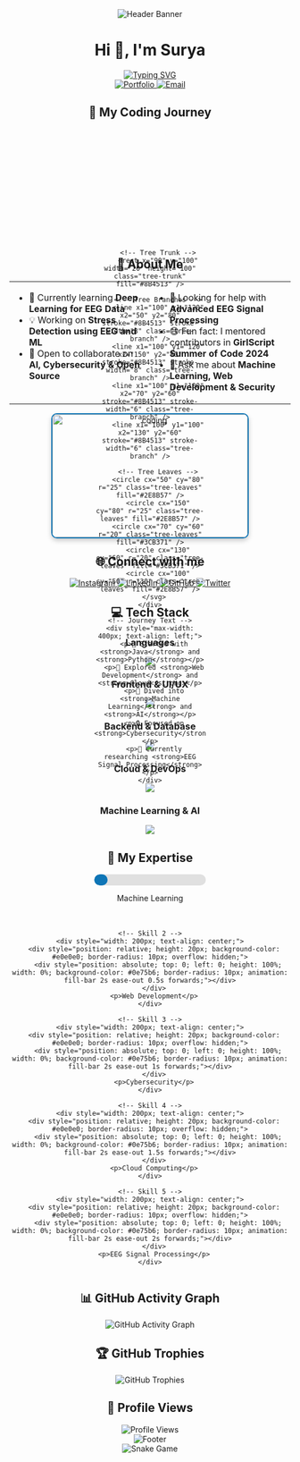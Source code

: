 <!-- Header Banner with Animation -->
<div align="center">
  <picture>
    <source media="(prefers-color-scheme: dark)" srcset="https://capsule-render.vercel.app/api?type=waving&color=0e75b6&height=200&section=header&text=Surya%20Prakash%20Subudhiray&fontSize=40&fontColor=ffffff&animation=fadeIn&fontAlignY=35">
    <source media="(prefers-color-scheme: light)" srcset="https://capsule-render.vercel.app/api?type=waving&color=0e75b6&height=200&section=header&text=Surya%20Prakash%20Subudhiray&fontSize=40&fontColor=ffffff&animation=fadeIn&fontAlignY=35">
    <img src="https://capsule-render.vercel.app/api?type=waving&color=0e75b6&height=200&section=header&text=Surya%20Prakash%20Subudhiray&fontSize=40&fontColor=ffffff&animation=fadeIn&fontAlignY=35" alt="Header Banner">
  </picture>
</div>

<!-- Animated Typing Introduction -->
<div align="center">
  <h1>Hi 👋, I'm Surya</h1>
  <a href="https://git.io/typing-svg"><img src="https://readme-typing-svg.demolab.com?font=Fira+Code&size=22&pause=1000&color=0e75b6&center=true&vCenter=true&width=600&lines=A+passionate+Computer+Science+Engineer;Building+intelligent+and+secure+systems+%F0%9F%9A%80;Deep+Learning+Enthusiast;Cybersecurity+Researcher" alt="Typing SVG" /></a>
</div>

<!-- Contact Links with Icons -->
<div align="center">
  <a href="https://suryaabyss.github.io/" target="_blank">
    <img src="https://img.shields.io/badge/Portfolio-0e75b6?style=for-the-badge&logo=vercel&logoColor=white" alt="Portfolio" />
  </a>
  <a href="mailto:suryaprakash907y@gmail.com">
    <img src="https://img.shields.io/badge/Email-0e75b6?style=for-the-badge&logo=gmail&logoColor=white" alt="Email" />
  </a>
</div>

<!-- Animated Coding Journey Section -->
<div align="center">
  <h2>🌱 My Coding Journey</h2>
  
  <div style="display: flex; justify-content: center; align-items: center; flex-wrap: wrap; gap: 20px;">
    <!-- Animated SVG Tree -->
    <div style="position: relative; width: 200px; height: 200px;">
      <svg viewBox="0 0 200 200" xmlns="http://www.w3.org/2000/svg">
        <style>
          .tree-trunk { animation: grow-trunk 2s ease-out forwards; }
          .tree-branch { animation: grow-branch 1.5s ease-out 1s forwards; opacity: 0; }
          .tree-leaves { animation: appear 1s ease-out 2s forwards; opacity: 0; }
          @keyframes grow-trunk {
            from { height: 0; }
            to { height: 100px; }
          }
          @keyframes grow-branch {
            from { width: 0; opacity: 0; }
            to { width: 100px; opacity: 1; }
          }
          @keyframes appear {
            from { opacity: 0; transform: scale(0.5); }
            to { opacity: 1; transform: scale(1); }
          }
        </style>
        
        <!-- Tree Trunk -->
        <rect x="90" y="100" width="20" height="100" class="tree-trunk" fill="#8B4513" />
        
        <!-- Tree Branches -->
        <line x1="100" y1="120" x2="50" y2="80" stroke="#8B4513" stroke-width="8" class="tree-branch" />
        <line x1="100" y1="120" x2="150" y2="80" stroke="#8B4513" stroke-width="8" class="tree-branch" />
        <line x1="100" y1="100" x2="70" y2="60" stroke="#8B4513" stroke-width="6" class="tree-branch" />
        <line x1="100" y1="100" x2="130" y2="60" stroke="#8B4513" stroke-width="6" class="tree-branch" />
        
        <!-- Tree Leaves -->
        <circle cx="50" cy="80" r="25" class="tree-leaves" fill="#2E8B57" />
        <circle cx="150" cy="80" r="25" class="tree-leaves" fill="#2E8B57" />
        <circle cx="70" cy="60" r="20" class="tree-leaves" fill="#3CB371" />
        <circle cx="130" cy="60" r="20" class="tree-leaves" fill="#3CB371" />
        <circle cx="100" cy="50" r="30" class="tree-leaves" fill="#2E8B57" />
      </svg>
    </div>
    
    <!-- Journey Text -->
    <div style="max-width: 400px; text-align: left;">
      <p>🌱 Started with <strong>Java</strong> and <strong>Python</strong></p>
      <p>🚀 Explored <strong>Web Development</strong> and <strong>Cloud</strong></p>
      <p>🧠 Dived into <strong>Machine Learning</strong> and <strong>AI</strong></p>
      <p>🔒 Focused on <strong>Cybersecurity</strong></p>
      <p>🧠 Currently researching <strong>EEG Signal Processing</strong></p>
    </div>
  </div>
</div>

<!-- About Me Section with Icons -->
<div align="center">
  <h2>🚀 About Me</h2>
  
  <table align="center">
    <tr>
      <td width="50%" valign="top">
        <ul>
          <li>🌱 Currently learning <strong>Deep Learning for EEG Data</strong></li>
          <li>💡 Working on <strong>Stress Detection using EEG and ML</strong></li>
          <li>🤝 Open to collaborate on <strong>AI, Cybersecurity & Open Source</strong></li>
        </ul>
      </td>
      <td width="50%" valign="top">
        <ul>
          <li>🧠 Looking for help with <strong>Advanced EEG Signal Processing</strong></li>
          <li>😄 Fun fact: I mentored contributors in <strong>GirlScript Summer of Code 2024</strong></li>
          <li>💬 Ask me about <strong>Machine Learning, Web Development & Security</strong></li>
        </ul>
      </td>
    </tr>
  </table>
</div>

<!-- Coding GIF with Border Animation -->
<div align="center">
  <a href="https://github.com/SuryaAbyss">
    <img src="https://media.giphy.com/media/qgQUggAC3Pfv687qPC/giphy.gif" width="350" height="220" alt="coding" style="border-radius: 10px; border: 2px solid #0e75b6; box-shadow: 0 4px 8px rgba(0,0,0,0.2);" />
  </a>
</div>

<!-- Social Links with Hover Effects -->
<div align="center">
  <h2>🌐 Connect with me</h2>
  
  <a href="https://www.instagram.com/whois_.surya/" target="_blank">
    <img src="https://img.shields.io/badge/Instagram-%23E4405F.svg?style=for-the-badge&logo=Instagram&logoColor=white" alt="Instagram" style="transition: transform 0.3s ease;" onmouseover="this.style.transform='scale(1.1)'" onmouseout="this.style.transform='scale(1)'" />
  </a>
  <a href="https://www.linkedin.com/in/suryaprakash18/" target="_blank">
    <img src="https://img.shields.io/badge/LinkedIn-%230077B5.svg?style=for-the-badge&logo=Linkedin&logoColor=white" alt="LinkedIn" style="transition: transform 0.3s ease;" onmouseover="this.style.transform='scale(1.1)'" onmouseout="this.style.transform='scale(1)'" />
  </a>
  <a href="https://github.com/SuryaAbyss" target="_blank">
    <img src="https://img.shields.io/badge/GitHub-%23121011.svg?style=for-the-badge&logo=GitHub&logoColor=white" alt="GitHub" style="transition: transform 0.3s ease;" onmouseover="this.style.transform='scale(1.1)'" onmouseout="this.style.transform='scale(1)'" />
  </a>
  <a href="https://twitter.com/SuryaAbyss" target="_blank">
    <img src="https://img.shields.io/badge/Twitter-%231DA1F2.svg?style=for-the-badge&logo=Twitter&logoColor=white" alt="Twitter" style="transition: transform 0.3s ease;" onmouseover="this.style.transform='scale(1.1)'" onmouseout="this.style.transform='scale(1)'" />
  </a>
</div>

<!-- Tech Stack with Categories -->
<div align="center">
  <h2>💻 Tech Stack</h2>
  
  <h3>Languages</h3>
  <img src="https://skillicons.dev/icons?i=java,python,cpp,c,js,ts" />
  
  <h3>Frontend & UI/UX</h3>
  <img src="https://skillicons.dev/icons?i=html,css,js,react,angular,figma" />
  
  <h3>Backend & Database</h3>
  <img src="https://skillicons.dev/icons?i=nodejs,express,spring,mysql,mongodb,firebase" />
  
  <h3>Cloud & DevOps</h3>
  <img src="https://skillicons.dev/icons?i=aws,azure,gcp,docker,kubernetes,git,github" />
  
  <h3>Machine Learning & AI</h3>
  <img src="https://skillicons.dev/icons?i=tensorflow,keras,pytorch,opencv,pandas,numpy,scikit-learn" />
</div>

<!-- Animated Skills Section -->
<div align="center">
  <h2>🎯 My Expertise</h2>
  
  <div style="display: flex; flex-wrap: wrap; justify-content: center; gap: 20px; max-width: 800px;">
    <!-- Skill 1 -->
    <div style="width: 200px; text-align: center;">
      <div style="position: relative; height: 20px; background-color: #e0e0e0; border-radius: 10px; overflow: hidden;">
        <div style="position: absolute; top: 0; left: 0; height: 100%; width: 0%; background-color: #0e75b6; border-radius: 10px; animation: fill-bar 2s ease-out forwards;"></div>
      </div>
      <p>Machine Learning</p>
    </div>
    
    <!-- Skill 2 -->
    <div style="width: 200px; text-align: center;">
      <div style="position: relative; height: 20px; background-color: #e0e0e0; border-radius: 10px; overflow: hidden;">
        <div style="position: absolute; top: 0; left: 0; height: 100%; width: 0%; background-color: #0e75b6; border-radius: 10px; animation: fill-bar 2s ease-out 0.5s forwards;"></div>
      </div>
      <p>Web Development</p>
    </div>
    
    <!-- Skill 3 -->
    <div style="width: 200px; text-align: center;">
      <div style="position: relative; height: 20px; background-color: #e0e0e0; border-radius: 10px; overflow: hidden;">
        <div style="position: absolute; top: 0; left: 0; height: 100%; width: 0%; background-color: #0e75b6; border-radius: 10px; animation: fill-bar 2s ease-out 1s forwards;"></div>
      </div>
      <p>Cybersecurity</p>
    </div>
    
    <!-- Skill 4 -->
    <div style="width: 200px; text-align: center;">
      <div style="position: relative; height: 20px; background-color: #e0e0e0; border-radius: 10px; overflow: hidden;">
        <div style="position: absolute; top: 0; left: 0; height: 100%; width: 0%; background-color: #0e75b6; border-radius: 10px; animation: fill-bar 2s ease-out 1.5s forwards;"></div>
      </div>
      <p>Cloud Computing</p>
    </div>
    
    <!-- Skill 5 -->
    <div style="width: 200px; text-align: center;">
      <div style="position: relative; height: 20px; background-color: #e0e0e0; border-radius: 10px; overflow: hidden;">
        <div style="position: absolute; top: 0; left: 0; height: 100%; width: 0%; background-color: #0e75b6; border-radius: 10px; animation: fill-bar 2s ease-out 2s forwards;"></div>
      </div>
      <p>EEG Signal Processing</p>
    </div>
  </div>
  
  <style>
    @keyframes fill-bar {
      from { width: 0%; }
      to { width: 90%; }
    }
  </style>
</div>

<!-- GitHub Activity Graph -->
<div align="center">
  <h2>📊 GitHub Activity Graph</h2>
  <picture>
    <source media="(prefers-color-scheme: dark)" srcset="https://github-readme-activity-graph.vercel.app/graph?username=SuryaAbyss&theme=github-dark">
    <source media="(prefers-color-scheme: light)" srcset="https://github-readme-activity-graph.vercel.app/graph?username=SuryaAbyss&theme=github-light">
    <img src="https://github-readme-activity-graph.vercel.app/graph?username=SuryaAbyss&theme=github-light" alt="GitHub Activity Graph">
  </picture>
</div>

<!-- Trophy Section -->
<div align="center">
  <h2>🏆 GitHub Trophies</h2>
  <picture>
    <source media="(prefers-color-scheme: dark)" srcset="https://github-profile-trophy.vercel.app/?username=SuryaAbyss&theme=darkhub&no-frame=true&row=1">
    <source media="(prefers-color-scheme: light)" srcset="https://github-profile-trophy.vercel.app/?username=SuryaAbyss&theme=flat&no-frame=true&row=1">
    <img src="https://github-profile-trophy.vercel.app/?username=SuryaAbyss&theme=flat&no-frame=true&row=1" alt="GitHub Trophies">
  </picture>
</div>

<!-- Visitor Counter -->
<div align="center">
  <h2>👀 Profile Views</h2>
  <img src="https://komarev.com/ghpvc/?username=SuryaAbyss&label=Profile%20Views&color=0e75b6&style=for-the-badge&logo=eye" alt="Profile Views" />
</div>

<!-- Footer with Animation -->
<div align="center">
  <picture>
    <source media="(prefers-color-scheme: dark)" srcset="https://capsule-render.vercel.app/api?type=waving&color=0e75b6&height=120&section=footer">
    <source media="(prefers-color-scheme: light)" srcset="https://capsule-render.vercel.app/api?type=waving&color=0e75b6&height=120&section=footer">
    <img src="https://capsule-render.vercel.app/api?type=waving&color=0e75b6&height=120&section=footer" alt="Footer">
  </picture>
</div>

<!-- Snake Game Contribution Graph -->
<div align="center">
  <picture>
    <source media="(prefers-color-scheme: dark)" srcset="https://github.com/SuryaAbyss/SuryaAbyss/blob/output/github-contribution-grid-snake-dark.svg">
    <source media="(prefers-color-scheme: light)" srcset="https://github.com/SuryaAbyss/SuryaAbyss/blob/output/github-contribution-grid-snake.svg">
    <img src="https://github.com/SuryaAbyss/SuryaAbyss/blob/output/github-contribution-grid-snake.svg" alt="Snake Game">
  </picture>
</div>
